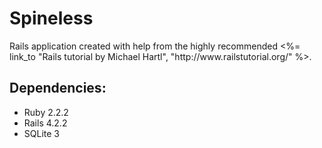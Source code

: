 <h1>Spineless</h1>

<p>Rails application created with help from the highly recommended <%= link_to "Rails tutorial by Michael Hartl", "http://www.railstutorial.org/" %>.</p>

<h2>Dependencies:</h2>

<ul>
<li>Ruby 2.2.2</li>
<li>Rails 4.2.2</li>
<li>SQLite 3</li>
</ul>